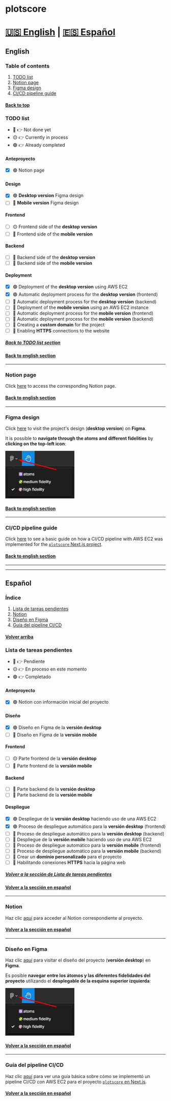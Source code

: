 # plotscore

# [:us: English](#english) | [:es: Español](#español)

## English

### Table of contents

1. [TODO list](#todo-list)
2. [Notion page](#notion-page)
3. [Figma design](#figma-design)
4. [CI/CD pipeline guide](#cicd-pipeline-guide)

#### [Back to top](#plotscore)

### TODO list

- :red_circle: :point_right: Not done yet
- :yellow_circle: :point_right: Currently in process
- :green_circle: :point_right: Already completed

#### Anteproyecto

- [x] :green_circle: Notion page

#### Design

- [x] :green_circle: **Desktop version** Figma design
- [ ] :red_circle: **Mobile version** Figma design

#### Frontend

- [ ] :yellow_circle: Frontend side of the **desktop version**
- [ ] :red_circle: Frontend side of the **mobile version**

#### Backend

- [ ] :red_circle: Backend side of the **desktop version**
- [ ] :red_circle: Backend side of the **mobile version**

#### Deployment

- [x] :green_circle: Deployment of the **desktop version** using AWS EC2
- [x] :green_circle: Automatic deployment process for the **desktop version** (frontend)
- [ ] :red_circle: Automatic deployment process for the **desktop version** (backend)
- [ ] :red_circle: Deployment of the **mobile version** using an AWS EC2 instance
- [ ] :red_circle: Automatic deployment process for the **mobile version** (frontend)
- [ ] :red_circle: Automatic deployment process for the **mobile version** (backend)
- [ ] :red_circle: Creating a **custom domain** for the project
- [ ] :red_circle: Enabling **HTTPS** connections to the website

##### [Back to TODO list section](#todo-list)

#### [Back to english section](#english)

---

### Notion page

Click [here](https://christian-millan-soria.notion.site/plotscore-7b99f56524704e96b75dc91d74cd3039) to access the corresponding Notion page.

#### [Back to english section](#english)

---

### Figma design

Click [here](https://www.figma.com/file/n4SCBhfrSxQZoQCxgk3bT0/plotscore---desktop-version?type=design&node-id=496%3A206&mode=design&t=YNZIFAdL6cYdkgz7-1) to visit the project's design (**desktop version**) on **Figma**.

It is possible to **navigate through the atoms and different fidelities** by **clicking on the top-left icon**:

![navigate through figma pages](./readme-img/image.png)

#### [Back to english section](#english)

---

### CI/CD pipeline guide

Click [here](https://github.com/cmilsor245/plotscore/tree/main/.aws/guides/english/README.md) to see a basic guide on how a CI/CD pipeline with AWS EC2 was implemented for the [`plotscore`  Next.js project](https://github.com/cmilsor245/plotscore/tree/main/desktop/frontend).

#### [Back to english section](#english)

---

---

## Español

### Índice

1. [Lista de tareas pendientes](#lista-de-tareas-pendientes)
2. [Notion](#notion)
3. [Diseño en Figma](#diseño-en-figma)
4. [Guía del pipeline CI/CD](#guía-del-pipeline-cicd)

#### [Volver arriba](#plotscore)

### Lista de tareas pendientes

- :red_circle: :point_right: Pendiente
- :yellow_circle: :point_right: En proceso en este momento
- :green_circle: :point_right: Completado

#### Anteproyecto

- [x] :green_circle: Notion con información inicial del proyecto

#### Diseño

- [x] :green_circle: Diseño en Figma de la **versión desktop**
- [ ] :red_circle: Diseño en Figma de la **versión mobile**

#### Frontend

- [ ] :yellow_circle: Parte frontend de la **versión desktop**
- [ ] :red_circle: Parte frontend de la **versión mobile**

#### Backend

- [ ] :red_circle: Parte backend de la **versión desktop**
- [ ] :red_circle: Parte backend de la **versión mobile**

#### Despliegue

- [x] :green_circle: Despliegue de la **versión desktop** haciendo uso de una AWS EC2
- [x] :green_circle: Proceso de despliegue automático para la **versión desktop** (frontend)
- [ ] :red_circle: Proceso de despliegue automático para la **versión desktop** (backend)
- [ ] :red_circle: Despliegue de la **versión mobile** haciendo uso de una AWS EC2
- [ ] :red_circle: Proceso de despliegue automático para la **versión mobile** (frontend)
- [ ] :red_circle: Proceso de despliegue automático para la **versión mobile** (backend)
- [ ] :red_circle: Crear un **dominio personalizado** para el proyecto
- [ ] :red_circle: Habilitando conexiones **HTTPS** hacia la página web

##### [Volver a la sección de Lista de tareas pendientes](#lista-de-tareas-pendientes)

#### [Volver a la sección en español](#español)

---

### Notion

Haz clic [aquí](https://christian-millan-soria.notion.site/plotscore-93a62f5a1acf4c7289b809359ff0ccff) para acceder al Notion correspondiente al proyecto.

#### [Volver a la sección en español](#español)

---

### Diseño en Figma

Haz clic [aquí](https://www.figma.com/file/n4SCBhfrSxQZoQCxgk3bT0/plotscore---desktop-version?type=design&node-id=496%3A206&mode=design&t=YNZIFAdL6cYdkgz7-1) para visitar el diseño del proyecto (**versión desktop**) en **Figma**.

Es posible **navegar entre los átomos y las diferentes fidelidades del proyecto** utilizando el **desplegable de la esquina superior izquierda**:

![navegar por las páginas de Figma](./readme-img/image.png)

#### [Volver a la sección en español](#español)

---

### Guía del pipeline CI/CD

Haz clic [aquí](https://github.com/cmilsor245/plotscore/tree/main/.aws/guides/spanish/README.md) para ver una guía básica sobre cómo se implementó un pipeline CI/CD con AWS EC2 para el proyecto [`plotscore` en Next.js](https://github.com/cmilsor245/plotscore/tree/main/desktop/frontend).

#### [Volver a la sección en español](#español)
